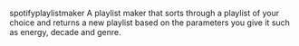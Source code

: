 spotifyplaylistmaker
A playlist maker that sorts through a playlist of your choice and returns a new playlist based on the parameters you give it such as energy, decade and genre.
